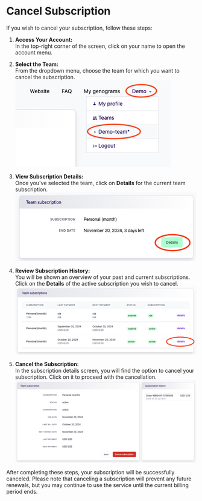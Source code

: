 # Cancel Subscription

If you wish to cancel your subscription, follow these steps:

1. **Access Your Account:**  
   In the top-right corner of the screen, click on your name to open the account menu.

2. **Select the Team:**  
   From the dropdown menu, choose the team for which you want to cancel the subscription.  
   ![Screenshot](assets/subscription-01.png)

3. **View Subscription Details:**  
   Once you've selected the team, click on **Details** for the current team subscription.  
   ![Screenshot](assets/subscription-02.png)

4. **Review Subscription History:**  
   You will be shown an overview of your past and current subscriptions. Click on the **Details** of the active subscription you wish to cancel.  
   ![Screenshot](assets/subscription-03.png)

5. **Cancel the Subscription:**  
   In the subscription details screen, you will find the option to cancel your subscription. Click on it to proceed with the cancellation.  
   ![Screenshot](assets/subscription-04.png)

After completing these steps, your subscription will be successfully canceled. Please note that canceling a subscription will prevent any future renewals, but you may continue to use the service until the current billing period ends.
